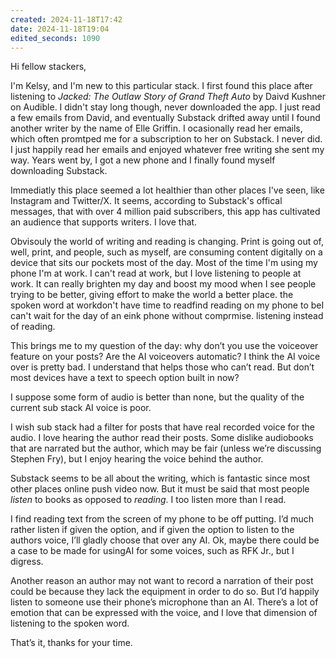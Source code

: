```yaml
---
created: 2024-11-18T17:42
date: 2024-11-18T19:04
edited_seconds: 1090
---
```

Hi fellow stackers,

I'm Kelsy, and I'm new to this particular stack. I first found this place after listening to _Jacked: The Outlaw Story of Grand Theft Auto_ by Daivd Kushner on Audible. I didn't stay long though, never downloaded the app. I just read a few emails from David, and eventually Substack drifted away until I found another writer by the name of Elle Griffin. I ocasionally read her emails, which often promtped me for a subscription to her on Substack. I never did. I just happily read her emails and enjoyed whatever free writing she sent my way. Years went by, I got a new phone and I finally found myself downloading Substack.

Immediatly this place seemed a lot healthier than other places I've seen, like Instagram and Twitter/X. It seems, according to Substack's offical messages, that with over 4 million paid subscribers, this app has cultivated an audience that supports writers. I love that. 

Obvisouly the world of writing and reading is changing. Print is going out of, well, print, and people, such as myself, are consuming content digitally on a device that sits our pockets most of the day. Most of the time I'm using my phone I'm at work. I can't read at work, but I love listening to people at work. It can really brighten my day and boost my mood when I see people trying to be better, giving effort to make the world a better place. the spoken word at workdon't have time to readfind reading on my phone to beI can't wait for the day of an eink phone without comprmise. listening instead of reading.

This brings me to my question of the day: why don’t you use the voiceover feature on your posts? Are the AI voiceovers automatic? I think the AI voice over is pretty bad. I understand that helps those who can’t read. But don’t most devices have a text to speech option built in now? 

I suppose some form of audio is better than none, but the quality of the current sub stack AI voice is poor.

I wish sub stack had a filter for posts that have real recorded voice for the audio. I love hearing the author read their posts. Some dislike audiobooks that are narrated but the author, which may be fair (unless we’re discussing Stephen Fry), but I enjoy hearing the voice behind the author. 

Substack seems to be all about the writing, which is fantastic since most other places online push video now. But it must be said that most people *listen* to books as opposed to *reading*. I too listen more than I read. 

I find reading text from the screen of my phone to be off putting. I’d much rather listen if given the option, and if given the option to listen to the authors voice, I’ll gladly choose that over any AI. Ok, maybe there could be a case to be made for usingAI for some voices, such as RFK Jr., but I digress. 

Another reason an author may not want to record a narration of their post could be because they lack the equipment in order to do so. But I’d happily listen to someone use their phone’s microphone than an AI. There’s a lot of emotion that can be expressed with the voice, and I love that dimension of listening to the spoken word. 

That’s it, thanks for your time. 